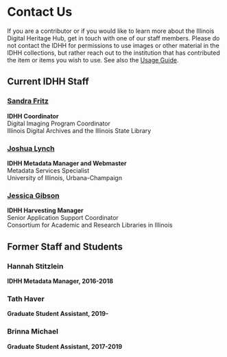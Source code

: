 # Contact Us
If you are a contributor or if you would like to learn more about the Illinois Digital Heritage Hub, get in touch with one of our staff members. Please do not contact the IDHH for permissions to use images or other material in the IDHH collections, but rather reach out to the institution that has contributed the item or items you wish to use. See also the [Usage Guide](/about/usage-terms).

## Current IDHH Staff                                           

### [Sandra Fritz](mailto:sfritz@ilsos.net)
**IDHH Coordinator**  
Digital Imaging Program Coordinator  
Illinois Digital Archives and the Illinois State Library

### [Joshua Lynch](mailto:jlynch21@illinois.edu)
**IDHH Metadata Manager and Webmaster**  
Metadata Services Specialist  
University of Illinois, Urbana-Champaign

### [Jessica Gibson](mailto:oram@uillinois.edu)
**IDHH Harvesting Manager**  
Senior Application Support Coordinator  
Consortium for Academic and Research Libraries in Illinois

## Former Staff and Students

### Hannah Stitzlein
**IDHH Metadata Manager, 2016-2018**

### Tath Haver
**Graduate Student Assistant, 2019-**

### Brinna Michael
**Graduate Student Assistant, 2017-2019**
